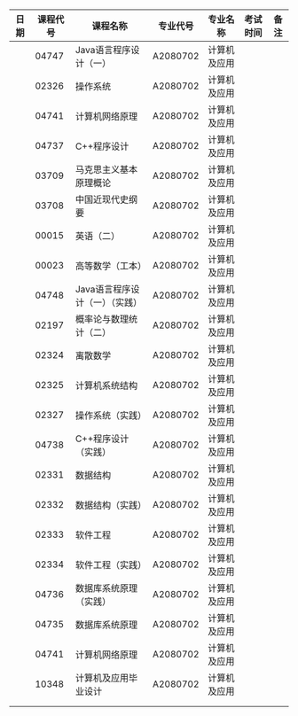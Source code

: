 ​		



| 日期 | 课程代号 | 课程名称                       | 专业代号 | 专业名称     | 考试时间 | 备注 |
| ---- | -------- | ------------------------------ | -------- | ------------ | -------- | ---- |
|      | 04747    | Java语言程序设计（一）         | A2080702 | 计算机及应用 |          |      |
|      | 02326    | 操作系统                       | A2080702 | 计算机及应用 |          |      |
|      | 04741    | 计算机网络原理                 | A2080702 | 计算机及应用 |          |      |
|      | 04737    | C++程序设计                    | A2080702 | 计算机及应用 |          |      |
|      | 03709    | 马克思主义基本原理概论         | A2080702 | 计算机及应用 |          |      |
|      | 03708    | 中国近现代史纲要               | A2080702 | 计算机及应用 |          |      |
|      | 00015    | 英语（二）                     | A2080702 | 计算机及应用 |          |      |
|      | 00023    | 高等数学（工本）               | A2080702 | 计算机及应用 |          |      |
|      | 04748    | Java语言程序设计（一）（实践） | A2080702 | 计算机及应用 |          |      |
|      | 02197    | 概率论与数理统计（二）         | A2080702 | 计算机及应用 |          |      |
|      | 02324    | 离散数学                       | A2080702 | 计算机及应用 |          |      |
|      | 02325    | 计算机系统结构                 | A2080702 | 计算机及应用 |          |      |
|      | 02327    | 操作系统（实践）               | A2080702 | 计算机及应用 |          |      |
|      | 04738    | C++程序设计（实践）            | A2080702 | 计算机及应用 |          |      |
|      | 02331    | 数据结构                       | A2080702 | 计算机及应用 |          |      |
|      | 02332    | 数据结构（实践）               | A2080702 | 计算机及应用 |          |      |
|      | 02333    | 软件工程                       | A2080702 | 计算机及应用 |          |      |
|      | 02334    | 软件工程（实践）               | A2080702 | 计算机及应用 |          |      |
|      | 04736    | 数据库系统原理（实践）         | A2080702 | 计算机及应用 |          |      |
|      | 04735    | 数据库系统原理                 | A2080702 | 计算机及应用 |          |      |
|      | 04741    | 计算机网络原理                 | A2080702 | 计算机及应用 |          |      |
|      | 10348    | 计算机及应用毕业设计           | A2080702 | 计算机及应用 |          |      |
|      |          |                                |          |              |          |      |
|      |          |                                |          |              |          |      |




